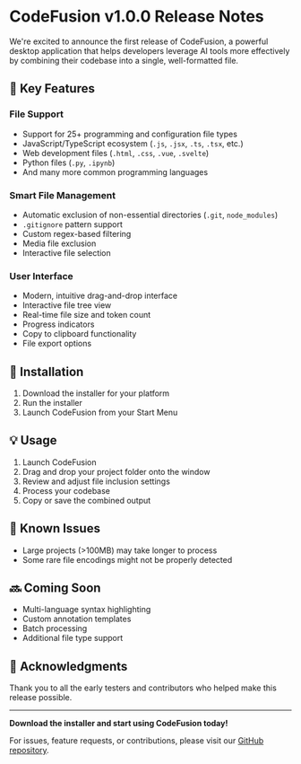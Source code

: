 # CodeFusion v1.0.0 Release Notes

We're excited to announce the first release of CodeFusion, a powerful desktop application that helps developers leverage AI tools more effectively by combining their codebase into a single, well-formatted file.

## 🌟 Key Features

### File Support
- Support for 25+ programming and configuration file types
- JavaScript/TypeScript ecosystem (`.js`, `.jsx`, `.ts`, `.tsx`, etc.)
- Web development files (`.html`, `.css`, `.vue`, `.svelte`)
- Python files (`.py`, `.ipynb`)
- And many more common programming languages

### Smart File Management
- Automatic exclusion of non-essential directories (`.git`, `node_modules`)
- `.gitignore` pattern support
- Custom regex-based filtering
- Media file exclusion
- Interactive file selection

### User Interface
- Modern, intuitive drag-and-drop interface
- Interactive file tree view
- Real-time file size and token count
- Progress indicators
- Copy to clipboard functionality
- File export options

## 🔧 Installation

1. Download the installer for your platform
2. Run the installer
3. Launch CodeFusion from your Start Menu

## 💡 Usage

1. Launch CodeFusion
2. Drag and drop your project folder onto the window
3. Review and adjust file inclusion settings
4. Process your codebase
5. Copy or save the combined output

## 🐛 Known Issues

- Large projects (>100MB) may take longer to process
- Some rare file encodings might not be properly detected

## 🔜 Coming Soon

- Multi-language syntax highlighting
- Custom annotation templates
- Batch processing
- Additional file type support

## 🙏 Acknowledgments

Thank you to all the early testers and contributors who helped make this release possible.

---

**Download the installer and start using CodeFusion today!**

For issues, feature requests, or contributions, please visit our [GitHub repository](https://github.com/YOUR_USERNAME/codefusion). 
